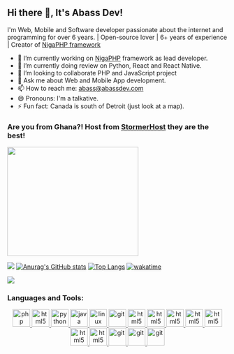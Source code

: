## Hi there 👋, It's Abass Dev!

I'm Web, Mobile and Software developer passionate about the internet and programming for over 6 years. | Open-source lover | 6+ years of experience | Creator of [NigaPHP framework](https://github.com/nigaphp)

- 🔭 I’m currently working on [NigaPHP](https://github.com/nigaphp) framework as lead developer.
- 🌱 I’m currently doing review on Python, React and React Native.
- 👯 I’m looking to collaborate PHP and JavaScript project
- 💬 Ask me about Web and Mobile App development.
- 📫 How to reach me: abass@abassdev.com
- 😄 Pronouns: I'm a talkative.
- ⚡ Fun fact: Canada is south of Detroit (just look at a map).
<!-- 🤔 I’m looking for help with -->
### Are you from Ghana?! Host from [StormerHost](https://stormerhost.com/clients/aff.php?aff=466) they are the best!
<a href="https://stormerhost.com/clients/aff.php?aff=466"><img src="https://stormerhost.com/ads/300X250-3.jpg" width="300" height="250" border="0"></a>

![](https://komarev.com/ghpvc/?username=abass-dev&color=dc143c)
[![Anurag's GitHub stats](https://github-readme-stats.vercel.app/api?username=abass-dev)](https://github.com/anuraghazra/github-readme-stats)
[![Top Langs](https://github-readme-stats.vercel.app/api/top-langs/?username=abass-dev&layout=compact)](https://github.com/anuraghazra/github-readme-stats)
[![wakatime](https://wakatime.com/badge/user/072e7dc4-793a-4d70-86fe-15b01af3a38b.svg)](https://wakatime.com/@072e7dc4-793a-4d70-86fe-15b01af3a38b)

<a href="https://wakatime.com"><img src="https://wakatime.com/share/@abassdev/046df1ed-8b0e-4ee8-ac99-372526da70e1.png" /></a>

<h3 align="left">Languages and Tools: </h3>
<p align="center"> 
    <a className='col-2' href="https://www.php.net" target="_blank"> <img src="https://icongr.am/devicon/php-original.svg?size=125&color=141414" alt="php" width="40" height="40"/> </a>
                <a className='col-2' href="https://www.w3.org/html/" target="_blank"> <img src="https://icongr.am/devicon/javascript-original.svg?size=128&color=currentColor" alt="html5" width="40" height="40"/> </a>
                <a className='col-2' href="https://www.python.org" target="_blank"> <img src="https://icongr.am/devicon/python-original.svg?size=125&color=141414" alt="python" width="40" height="40"/> </a>
                <a className='col-2' href="https://www.java.com" target="_blank"> <img src="https://icongr.am/devicon/java-original-wordmark.svg?size=148&color=currentColor" alt="java" width="40" height="40"/> </a>
                <a className='col-2' href="https://www.linux.org/" target="_blank"> <img src="https://icongr.am/devicon/linux-original.svg?size=125&color=141414" alt="linux" width="40" height="40"/> </a> 
                <a className='col-2' href="https://git-scm.com/" target="_blank"> <img src="https://www.vectorlogo.zone/logos/git-scm/git-scm-icon.svg" alt="git" width="40" height="40"/> </a> 
                <a className='col-3' href="https://www.postgresql.org/" target="_blank"> <img src="https://icongr.am/devicon/postgresql-original.svg?size=128&color=currentColor" alt="html5" width="40" height="40"/> </a>
                <a className='col-3' href="https://developer.mozilla.org/fr/docs/Web/CSS" target="_blank"> <img src="https://icongr.am/devicon/css3-original.svg?size=128&color=currentColor" alt="html5" width="40" height="40"/> </a>
                <a className='col-3' href="https://www.adobe.com/fr/products/photoshop.html" target="_blank"> <img src="https://icongr.am/devicon/photoshop-line.svg?size=128&color=000000" alt="html5" width="40" height="40"/> </a>
                <a className='col-3' href="https://www.mongodb.com/fr-fr" target="_blank"> <img src="https://icongr.am/devicon/mongodb-original.svg?size=128&color=currentColor" alt="html5" width="40" height="40"/> </a>
                <a className='col-4' href="https://www.heroku.com/" target="_blank"> <img src="https://icongr.am/devicon/heroku-original.svg?size=128&color=currentColor" alt="html5" width="40" height="40"/> </a>
                <a className='col-4'  href="https://www.w3.org/html/" target="_blank"> <img src="https://icongr.am/devicon/html5-original-wordmark.svg?size=128&color=currentColor" alt="html5" width="40" height="40"/> </a>
                <a className='col-4'  href="https://reactjs.org/" target="_blank"> <img src="https://icongr.am/devicon/react-original-wordmark.svg?size=128&color=ffffff" alt="html5" width="40" height="40"/> </a>
                <a className='col-6' href="https://symfony.com/" target="_blank"> <img src="https://icongr.am/devicon/symfony-original.svg?size=124&color=f4cfff" alt="git" width="40" height="40"/> </a>
                <a className='col-6' href="https://www.mysql.com/fr/" target="_blank"> <img src="https://icongr.am/devicon/mysql-original-wordmark.svg?size=128&color=currentColor" alt="git" width="40" height="40"/> </a>
                <a className='col-12' href="https://www.docker.com/" target="_blank"> <img src="https://icongr.am/devicon/docker-original-wordmark.svg?size=128&color=currentColor" alt="git" width="40" height="40"/> </a>
</p>
